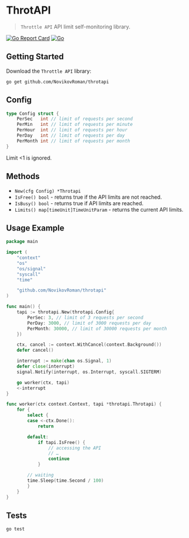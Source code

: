 # ThrotAPI

> `Throttle API` API limit self-monitoring library.

[![Go Report Card](https://goreportcard.com/badge/github.com/NovikovRoman/throtapi)](https://goreportcard.com/report/github.com/NovikovRoman/throtapi)
[![Go](https://github.com/NovikovRoman/throtapi/actions/workflows/go.yml/badge.svg)](https://github.com/NovikovRoman/throtapi/actions/workflows/go.yml)

## Getting Started

Download the `Throttle API` library:

```shell
go get github.com/NovikovRoman/throtapi
```

## Config

```go
type Config struct {
    PerSec   int // limit of requests per second
    PerMin   int // limit of requests per minute
    PerHour  int // limit of requests per hour
    PerDay   int // limit of requests per day
    PerMonth int // limit of requests per month
}
```

Limit <1 is ignored.

## Methods

- `New(cfg Config) *Throtapi`
- `IsFree() bool` - returns true if the API limits are not reached.
- `IsBusy() bool` - returns true if API limits are reached.
- `Limits() map[timeUnit]TimeUnitParam` - returns the current API limits.

## Usage Example

```go
package main

import (
    "context"
    "os"
    "os/signal"
    "syscall"
    "time"

    "github.com/NovikovRoman/throtapi"
)

func main() {
    tapi := throtapi.New(throtapi.Config{
        PerSec: 3, // limit of 3 requests per second
        PerDay: 3000, // limit of 3000 requests per day
        PerMonth: 30000, // limit of 30000 requests per month
    })

    ctx, cancel := context.WithCancel(context.Background())
    defer cancel()

    interrupt := make(chan os.Signal, 1)
    defer close(interrupt)
    signal.Notify(interrupt, os.Interrupt, syscall.SIGTERM)

    go worker(ctx, tapi)
    <-interrupt
}

func worker(ctx context.Context, tapi *throtapi.Throtapi) {
    for {
        select {
        case <-ctx.Done():
            return

        default:
            if tapi.IsFree() {
                // accessing the API
                // …
                continue
            }

        // waiting
        time.Sleep(time.Second / 100)
        }
    }
}
```

## Tests

```shell
go test
```
